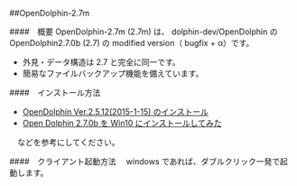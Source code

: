 ##OpenDolphin-2.7m

####　概要
OpenDolphin-2.7m (2.7m) は、 dolphin-dev/OpenDolphin の OpenDolphin2.7.0b (2.7) の modified version（ bugfix + α）です。
 * 外見・データ構造は 2.7 と完全に同一です。
 * 簡易なファイルバックアップ機能を備えています。

####　インストール方法

 * [OpenDolphin Ver.2.5.12(2015-1-15) のインストール](http://www.koutou-software.net/misc/install-opendolphin-2_5_12-2015-01-15.php)
 * [Open Dolphin 2.7.0b を Win10 にインストールしてみた](http://phazor.org/blog2-ja/?page_id=48)

　などを参考にしてください。

####　クライアント起動方法
　windows であれば、ダブルクリック一発で起動します。

